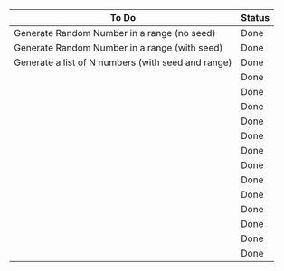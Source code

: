 | To Do  | Status |
| ------------- | ------------- |
| Generate Random Number in a range (no seed)  | Done  |
| Generate Random Number in a range (with seed)  | Done  |
| Generate a list of N numbers (with seed and range)  | Done  |
|   | Done  |
|   | Done  |
|   | Done  |
|   | Done  |
|   | Done  |
|   | Done  |
|   | Done  |
|   | Done  |
|   | Done  |
|   | Done  |
|   | Done  |
|   | Done  |
|   | Done  |
